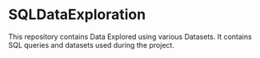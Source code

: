 # SQLDataExploration
This repository contains Data Explored using various Datasets. It contains SQL queries and datasets used during the project.
